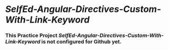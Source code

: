 #  _SelfEd-Angular-Directives-Custom-With-Link-Keyword_

### This Practice Project _SelfEd-Angular-Directives-Custom-With-Link-Keyword_ is not configured for Github yet.
